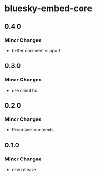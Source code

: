 # bluesky-embed-core

## 0.4.0

### Minor Changes

- better comment support

## 0.3.0

### Minor Changes

- use client fix

## 0.2.0

### Minor Changes

- Recursive comments

## 0.1.0

### Minor Changes

- new release

